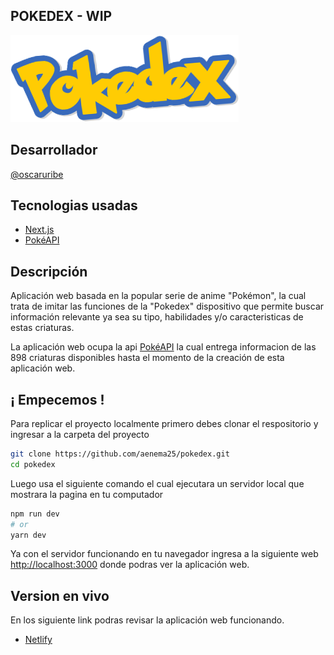 ## POKEDEX - WIP
![Pokedex](/images/logo.png "Logo")

## Desarrollador

[@oscaruribe](https://github.com/aenema25)

## Tecnologias usadas

* [Next.js](https://nextjs.org/docs/getting-started)
* [PokéAPI](https://pokeapi.co/)

## Descripción

Aplicación web basada en la popular serie de anime "Pokémon", la cual trata de imitar las funciones de la "Pokedex" dispositivo que permite buscar información relevante ya sea su tipo, habilidades y/o caracteristicas de estas criaturas.

La aplicación web ocupa la api [PokéAPI](https://pokeapi.co/) la cual entrega informacion de las 898 criaturas disponibles hasta el momento de la creación de esta aplicación web.

## ¡ Empecemos !

Para replicar el proyecto localmente primero debes clonar el respositorio y ingresar a la carpeta del proyecto

```bash
git clone https://github.com/aenema25/pokedex.git
cd pokedex
```

Luego usa el siguiente comando el cual ejecutara un servidor local que mostrara la pagina en tu computador

```bash
npm run dev
# or
yarn dev
```

Ya con el servidor funcionando en tu navegador ingresa a la siguiente web [http://localhost:3000](http://localhost:3000) donde podras ver la aplicación web.

## Version en vivo

En los siguiente link podras revisar la aplicación web funcionando.

* [Netlify](https://pokedex-aenema25.netlify.app/)
